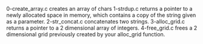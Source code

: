 0-create_array.c creates an array of chars
1-strdup.c returns a pointer to a newly allocated space in memory, which contains a copy of the string given as a parameter.
2-str_concat.c concatenates two strings.
3-alloc_grid.c returns a pointer to a 2 dimensional array of integers.
4-free_grid.c frees a 2 dimensional grid previously created by your alloc_grid function.
